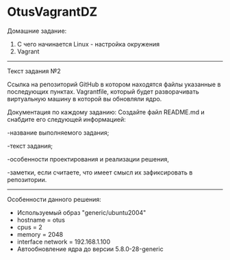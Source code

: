 # OtusVagrantDZ
Домашние задание:
1) С чего начинается Linux - настройка окружения
2) Vagrant
_________________________________________________
Текст задания №2 

Ссылка на репозиторий GitHub в котором находятся файлы указанные в последующих пунктах.
Vagrantfile, который будет разворачивать виртуальную машину в которой вы обновляли ядро.

Документация по каждому заданию:
Создайте файл README.md и снабдите его следующей информацией:

-название выполняемого задания;

-текст задания;

-особенности проектирования и реализации решения,

-заметки, если считаете, что имеет смысл их зафиксировать в репозитории.
_________________________________________________

Особенности данного решения:
- Используемый образ "generic/ubuntu2004"
- hostname = otus
- cpus = 2
- memory = 2048
- interface network = 192.168.1.100
- Автообновление ядра до версии 5.8.0-28-generic
  
